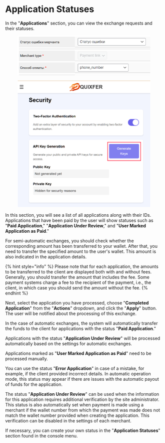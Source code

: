 # Application Statuses

In the "**Applications**" section, you can view the exchange requests and their statuses.

<figure><img src="../../../.gitbook/assets/image (189).png" alt=""><figcaption></figcaption></figure>

<figure><img src="../../../.gitbook/assets/image (41).png" alt=""><figcaption></figcaption></figure>

In this section, you will see a list of all applications along with their IDs. Applications that have been paid by the user will show statuses such as "**Paid Application**," "**Application Under Review**," and "**User Marked Application as Paid**."

For semi-automatic exchanges, you should check whether the corresponding amount has been transferred to your wallet. After that, you need to transfer the specified amount to the user's wallet. This amount is also indicated in the application details.

{% hint style="info" %}
Please note that for each application, the amounts to be transferred to the client are displayed both with and without fees. Generally, you should transfer the amount that includes the fee. Some payment systems charge a fee to the recipient of the payment, i.e., the client, in which case you should send the amount without the fee.
{% endhint %}

Next, select the application you have processed, choose "**Completed Application**" from the "**Actions**" dropdown, and click the "**Apply**" button. The user will be notified about the processing of this exchange.

In the case of automatic exchanges, the system will automatically transfer the funds to the client for applications with the status "**Paid Application**."

Applications with the status "**Application Under Review**" will be processed automatically based on the settings for automatic exchanges.

Applications marked as "**User Marked Application as Paid**" need to be processed manually.

You can use the status "**Error Application**" in case of a mistake, for example, if the client provided incorrect details. In automatic operation mode, this status may appear if there are issues with the automatic payout of funds for the application.

The status "**Application Under Review**" can be used when the information for this application requires additional verification by the site administrator. This status is also automatically set when payment is made using a merchant if the wallet number from which the payment was made does not match the wallet number provided when creating the application. This verification can be disabled in the settings of each merchant.

If necessary, you can create your own status in the "**Application Statuses**" section found in the console menu.